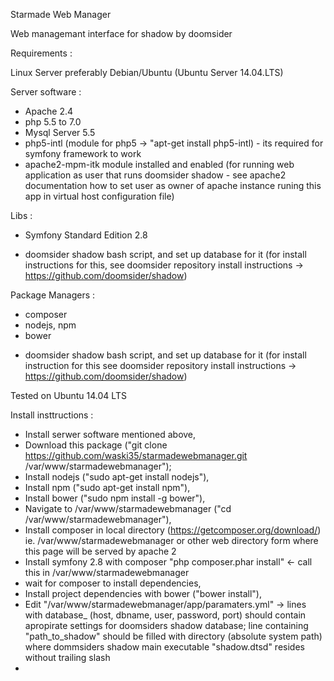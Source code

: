 Starmade Web Manager


Web managemant interface for shadow by doomsider

Requirements :

Linux Server preferably Debian/Ubuntu (Ubuntu Server 14.04.LTS)

Server software :
- Apache 2.4
- php 5.5 to 7.0
- Mysql Server 5.5
- php5-intl (module for php5 -> "apt-get install php5-intl) - its required for symfony framework to work
- apache2-mpm-itk module installed and enabled (for running web application as user that runs doomsider shadow - see apache2 documentation how to set user as owner of apache instance runing this app in virtual host configuration file)

Libs :
- Symfony Standard Edition 2.8
* doomsider shadow bash script, and set up database for it (for install instructions for this, see doomsider repository install instructions -> https://github.com/doomsider/shadow)

Package Managers : 
- composer
- nodejs, npm
- bower

* doomsider shadow bash script, and set up database for it (for install instruction for this see doomsider repository install instructions -> https://github.com/doomsider/shadow)

Tested on Ubuntu 14.04 LTS


Install insttructions :
- Install serwer software mentioned above,
- Download this package ("git clone https://github.com/waski35/starmadewebmanager.git /var/www/starmadewebmanager");
- Install nodejs ("sudo apt-get install nodejs"),
- Install npm ("sudo apt-get install npm"),
- Install bower ("sudo npm install -g bower"),
- Navigate to /var/www/starmadewebmanager ("cd /var/www/starmadewebmanager"),
- Install composer in local directory (https://getcomposer.org/download/) ie. /var/www/starmadewebmanager or other web directory form where this page will be served by apache 2
- Install symfony 2.8 with composer "php composer.phar install" <- call this in /var/www/starmadewebmanager
- wait for composer to install dependencies,
- Install project dependencies with bower ("bower install"),
- Edit "/var/www/starmadewebmanager/app/paramaters.yml" -> lines with database_ (host, dbname, user, password, port) should contain apropirate settings for doomsiders shadow database; 
  line containing "path_to_shadow" should be filled with directory (absolute system path) where dommsiders shadow main executable "shadow.dtsd" resides without trailing slash
- 



